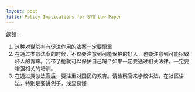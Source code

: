```yaml
---
layout: post
title: Policy Implications for SYG Law Paper
---
```


纲领：
1. 这种对谋杀率有促进作用的法案一定要慎重 
2. 在通过类似法案的时候，不仅要注意到可能保护的好人，也要注意到可能招致坏人的青睐。我带了枪就可以保护自己吗？如果一定要通过相关法律，一定要增强相关的培训。
3. 在通过类似法案后，要注重对国民的教育。请检察官来学校讲法，在社区讲法，特别是要讲例子，浅显易懂

